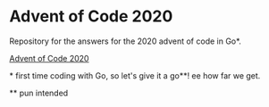 # Advent of Code 2020

Repository for the answers for the 2020 advent of code in Go*. 

[Advent of Code 2020](https://adventofcode.com/)

\* first time coding with Go, so let's give it a go**! ee how far we get.

\** pun intended
